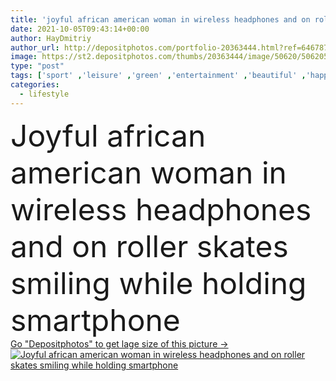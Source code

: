 ```yaml
---
title: 'joyful african american woman in wireless headphones and on roller skates smiling while holding smartphone'
date: 2021-10-05T09:43:14+00:00
author: HayDmitriy
author_url: http://depositphotos.com/portfolio-20363444.html?ref=64678756
image: https://st2.depositphotos.com/thumbs/20363444/image/50620/506205086/api_thumb_450.jpg?forcejpeg=true
type: "post"
tags: ['sport' ,'leisure' ,'green' ,'entertainment' ,'beautiful' ,'happy' ,'season' ,'smiling' ,'summer' ,'grass' ,'outdoors' ,'cheerful' ,'hobby' ,'brunette' ,'technology' ,'sit' ,'emotion' ,'rest' ,'stylish' ,'hold' ,'woman' ,'cellphone' ,'device' ,'mobile' ,'phone' ,'wireless' ,'lifestyle' ,'curly' ,'joyful' ,'street' ,'trendy' ,'headphones' ,'sunglasses' ,'attractive' ,'outside' ,'shorts' ,'asphalt' ,'fashionable' ,'smartphone' ,'one person' ,'young adult' ,'black woman' ,'african american' ,'roller skates' ,'Crop Top' ]
categories: 
  - lifestyle
---
```

<div aling="center">
            <font size="60"> Joyful african american woman in wireless headphones and on roller skates smiling while holding smartphone</font>   
</div>
<div>
    <a href='https://depositphotos.com/506205086/stock-photo-joyful-african-american-woman-wireless.html?ref=64678756' target=_blank > Go "Depositphotos" to get lage size of this picture ->
        <img href='https://depositphotos.com/506205086/stock-photo-joyful-african-american-woman-wireless.html?ref=64678756' src='https://st2.depositphotos.com/20363444/50620/i/950/depositphotos_506205086-stock-photo-joyful-african-american-woman-wireless.jpg?forcejpeg=true' alt='Joyful african american woman in wireless headphones and on roller skates smiling while holding smartphone' >
    </a>
</div>
